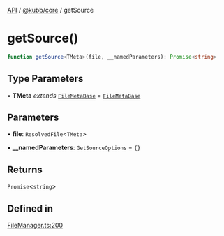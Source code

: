 [API](../../../packages.md) / [@kubb/core](../index.md) / getSource

# getSource()

```ts
function getSource<TMeta>(file, __namedParameters): Promise<string>
```

## Type Parameters

• **TMeta** *extends* [`FileMetaBase`](../type-aliases/FileMetaBase.md) = [`FileMetaBase`](../type-aliases/FileMetaBase.md)

## Parameters

• **file**: `ResolvedFile`\<`TMeta`\>

• **\_\_namedParameters**: `GetSourceOptions` = `{}`

## Returns

`Promise`\<`string`\>

## Defined in

[FileManager.ts:200](https://github.com/kubb-project/kubb/blob/ff80665146ae086e044807d0072fda660e72e1fd/packages/core/src/FileManager.ts#L200)

